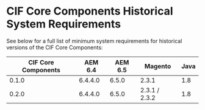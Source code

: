 # CIF Core Components Historical System Requirements

See below for a full list of minimum system requirements for historical versions of the CIF Core Components:

| CIF Core Components | AEM 6.4 | AEM 6.5 | Magento | Java |
|---------------------|---------|---------|---------|------|
| 0.1.0               | 6.4.4.0 | 6.5.0   | 2.3.1   | 1.8  |
| 0.2.0               | 6.4.4.0 | 6.5.0   | 2.3.1 / 2.3.2   | 1.8  |
